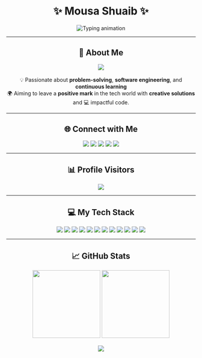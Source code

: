 <h1 align="center">✨ Mousa Shuaib ✨</h1>

<p align="center">
  <img src="https://readme-typing-svg.demolab.com?font=Fira+Code&weight=500&size=24&pause=1000&color=3F9FFF&center=true&vCenter=true&width=440&lines=Hi+%F0%9F%91%8B%2C+I'm+Mousa+Shuaib;CS+Student+at+Birzeit+University;Passionate+about+Tech+%F0%9F%92%BB;Let's+Build+Something+Amazing+%F0%9F%9A%80" alt="Typing animation" />
</p>

---

<h2 align="center">🌟 About Me</h2>

<p align="center">
  <img src="https://img.shields.io/badge/-Fourth--year%20CS%20student%20@%20Birzeit%20University-purple?style=flat&logo=bookstack&logoColor=white" />
  <br/><br/>
  💡 Passionate about <b>problem-solving</b>, <b>software engineering</b>, and <b>continuous learning</b><br/>
  🌍 Aiming to leave a <b>positive mark</b> in the tech world with <b>creative solutions</b> and 💻 impactful code.
</p>

---

<h2 align="center">🌐 Connect with Me</h2>

<p align="center">
  <a href="https://www.facebook.com/mosa.shuaib5"><img src="https://img.shields.io/badge/Facebook-1877F2?style=for-the-badge&logo=facebook&logoColor=white"/></a>
  <a href="https://instagram.com/your-profile"><img src="https://img.shields.io/badge/Instagram-E4405F?style=for-the-badge&logo=instagram&logoColor=white"/></a>
  <a href="https://www.linkedin.com/in/mousa-shuaib-baa30630a/"><img src="https://img.shields.io/badge/LinkedIn-0A66C2?style=for-the-badge&logo=linkedin&logoColor=white"/></a>
  <a href="https://twitter.com/your-profile"><img src="https://img.shields.io/badge/Twitter-1DA1F2?style=for-the-badge&logo=twitter&logoColor=white"/></a>
  <a href="mailto:your-email@example.com"><img src="https://img.shields.io/badge/Gmail-D14836?style=for-the-badge&logo=gmail&logoColor=white"/></a>
</p>

---

<h2 align="center">📊 Profile Visitors</h2>

<p align="center">
  <img src="https://profile-counter.glitch.me/mousashuaib/count.svg" />
</p>

---

<h2 align="center">💻 My Tech Stack</h2>

<p align="center">
  <img src="https://img.shields.io/badge/C-00599C?style=for-the-badge&logo=c&logoColor=white" />
  <img src="https://img.shields.io/badge/C%23-239120?style=for-the-badge&logo=c-sharp&logoColor=white" />
  <img src="https://img.shields.io/badge/Java-ED8B00?style=for-the-badge&logo=java&logoColor=white" />
  <img src="https://img.shields.io/badge/JavaScript-F7DF1E?style=for-the-badge&logo=javascript&logoColor=black" />
  <img src="https://img.shields.io/badge/Python-3776AB?style=for-the-badge&logo=python&logoColor=white" />
  <img src="https://img.shields.io/badge/PHP-777BB4?style=for-the-badge&logo=php&logoColor=white" />
  <img src="https://img.shields.io/badge/HTML5-E34F26?style=for-the-badge&logo=html5&logoColor=white" />
  <img src="https://img.shields.io/badge/Spring%20Boot-6DB33F?style=for-the-badge&logo=spring-boot&logoColor=white" />
  <img src="https://img.shields.io/badge/CSS3-1572B6?style=for-the-badge&logo=css3&logoColor=white" />
  <img src="https://img.shields.io/badge/MySQL-005C84?style=for-the-badge&logo=mysql&logoColor=white" />
  <img src="https://img.shields.io/badge/Apache-D22128?style=for-the-badge&logo=apache&logoColor=white" />
  <img src="https://img.shields.io/badge/Linux-FCC624?style=for-the-badge&logo=linux&logoColor=black" />
</p>

---

<h2 align="center">📈 GitHub Stats</h2>

<p align="center">
  <img src="https://github-readme-stats.vercel.app/api?username=mousashuaib&show_icons=true&theme=tokyonight&border_radius=15" height="180px"/>
  <img src="https://github-readme-stats.vercel.app/api/top-langs/?username=mousashuaib&layout=compact&theme=tokyonight&border_radius=15" height="180px"/>
  <br/><br/>
  <img src="https://github-readme-streak-stats.herokuapp.com/?user=mousashuaib&theme=tokyonight&border_radius=15" />
</p>
